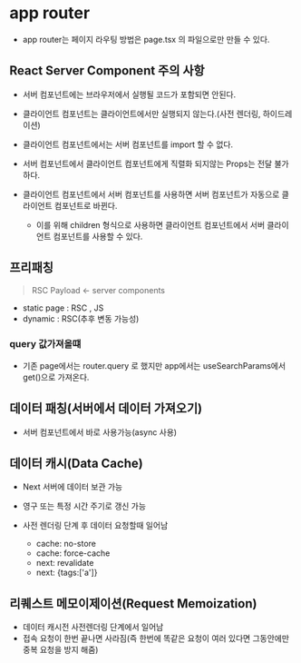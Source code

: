 # app router

- app router는 페이지 라우팅 방법은 page.tsx 의 파일으로만 만들 수 있다.

## React Server Component 주의 사항

- 서버 컴포넌트에는 브라우저에서 실행될 코드가 포함되면 안된다.
- 클라이언트 컴포넌트는 클라이언트에서만 실행되지 않는다.(사전 렌더링, 하이드레이션)
- 클라이언트 컴포넌트에서는 서버 컴포넌트를 import 할 수 없다.
- 서버 컴포넌트에서 클라이언트 컴포넌트에게 직렬화 되지않는 Props는 전달 불가하다.

- 클라이언트 컴포넌트에서 서버 컴포넌트를 사용하면 서버 컴포넌트가 자동으로 클라이언트 컴포넌트로 바뀐다.
  - 이를 위해 children 형식으로 사용하면 클라이언트 컴포넌트에서 서버 클라이언트 컴포넌트를 사용할 수 있다.

## 프리패칭

> RSC Payload <- server components

- static page : RSC , JS
- dynamic : RSC(추후 변동 가능성)

### query 값가져올떄

- 기존 page에서는 router.query 로 했지만 app에서는 useSearchParams에서 get()으로 가져온다.

## 데이터 패칭(서버에서 데이터 가져오기)

- 서버 컴포넌트에서 바로 사용가능(async 사용)

## 데이터 캐시(Data Cache)

- Next 서버에 데이터 보관 가능
- 영구 또는 특정 시간 주기로 갱신 가능
- 사전 렌더링 단계 후 데이터 요청할때 일어남

  - cache: no-store
  - cache: force-cache
  - next: revalidate
  - next: {tags:['a']}

## 리퀘스트 메모이제이션(Request Memoization)

- 데이터 캐시전 사전렌더링 단계에서 일어남
- 접속 요청이 한번 끝나면 사라짐(즉 한번에 똑같은 요청이 여러 있다면 그동안에만 중복 요청을 방지 해줌)
